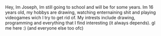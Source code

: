 Hey, 
Im Joseph, 
Im still going to school and will be for some years.
Im 16 years old, my hobbys are drawing, watching enternaining shit and playing videogames wich I try to get rid of.
My intrests include drawing, programming and everything that I find interesting (it always depends).
gl me here :)
(and everyone else too ofc)

<!---
WeirdestGuyIKnow/WeirdestGuyIKnow is a ✨ special ✨ repository because its `README.md` (this file) appears on your GitHub profile.
You can click the Preview link to take a look at your changes.
--->

